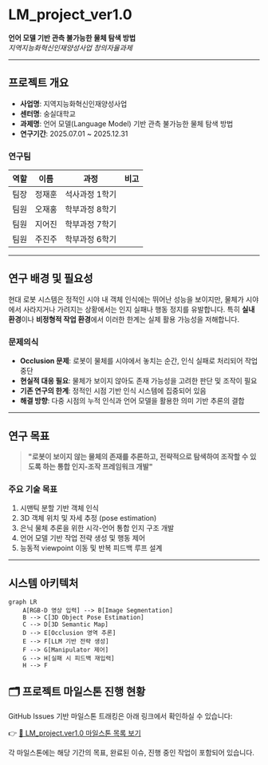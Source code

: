 # LM_project_ver1.0

**언어 모델 기반 관측 불가능한 물체 탐색 방법**  
_지역지능화혁신인재양성사업 창의자율과제_  

---

##  프로젝트 개요

- **사업명**: 지역지능화혁신인재양성사업
- **센터명**: 숭실대학교
- **과제명**: 언어 모델(Language Model) 기반 관측 불가능한 물체 탐색 방법
- **연구기간**: 2025.07.01 ~ 2025.12.31


###  연구팀

| 역할 | 이름 | 과정 | 비고 |
|------|------|------|------|
| 팀장 | 정재훈 | 석사과정 1학기 |
| 팀원 | 오재홍 | 학부과정 8학기 | 
| 팀원 | 지어진 | 학부과정 7학기 | 
| 팀원 | 주진주 | 학부과정 6학기 | 

---

##  연구 배경 및 필요성

현대 로봇 시스템은 정적인 시야 내 객체 인식에는 뛰어난 성능을 보이지만, 물체가 시야에서 사라지거나 가려지는 상황에서는 인지 실패나 행동 정지를 유발합니다. 특히 **실내 환경**이나 **비정형적 작업 환경**에서 이러한 한계는 실제 활용 가능성을 저해합니다.

###  문제의식

- **Occlusion 문제**: 로봇이 물체를 시야에서 놓치는 순간, 인식 실패로 처리되어 작업 중단
- **현실적 대응 필요**: 물체가 보이지 않아도 존재 가능성을 고려한 판단 및 조작이 필요
- **기존 연구의 한계**: 정적인 시점 기반 인식 시스템에 집중되어 있음
- **해결 방향**: 다중 시점의 누적 인식과 언어 모델을 활용한 의미 기반 추론의 결합

---

##  연구 목표

> **"로봇이 보이지 않는 물체의 존재를 추론하고, 전략적으로 탐색하여 조작할 수 있도록 하는 통합 인지-조작 프레임워크 개발"**

###  주요 기술 목표

1. 시맨틱 분할 기반 객체 인식
2. 3D 객체 위치 및 자세 추정 (pose estimation)
3. 은닉 물체 추론을 위한 시각-언어 통합 인지 구조 개발
4. 언어 모델 기반 작업 전략 생성 및 행동 제어
5. 능동적 viewpoint 이동 및 반복 피드백 루프 설계

---

##  시스템 아키텍처

```mermaid
graph LR
    A[RGB-D 영상 입력] --> B[Image Segmentation]
    B --> C[3D Object Pose Estimation]
    C --> D[3D Semantic Map]
    D --> E[Occlusion 영역 추론]
    E --> F[LLM 기반 전략 생성]
    F --> G[Manipulator 제어]
    G --> H[실패 시 피드백 재입력]
    H --> F
```

## 🗂️ 프로젝트 마일스톤 진행 현황

GitHub Issues 기반 마일스톤 트래킹은 아래 링크에서 확인하실 수 있습니다:

👉 [🔗 LM_project.ver1.0 마일스톤 목록 보기](https://github.com/jack0682/lm_project_ver1.0/milestones)

각 마일스톤에는 해당 기간의 목표, 완료된 이슈, 진행 중인 작업이 포함되어 있습니다.
